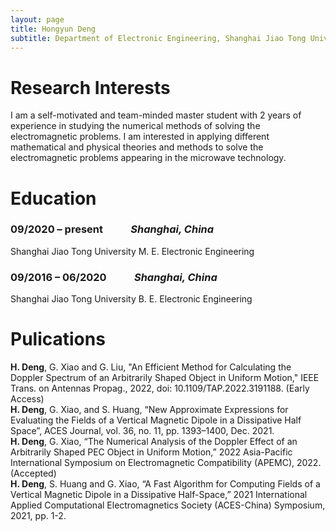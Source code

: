 ```yaml
---
layout: page
title: Hongyun Deng
subtitle: Department of Electronic Engineering, Shanghai Jiao Tong University, Shang hai, China
---
```

# Research Interests  
I am a self-motivated and team-minded master student with 2 years of experience in studying the 
numerical methods of solving the electromagnetic problems. I am interested in applying different 
mathematical and physical theories and methods to solve the electromagnetic problems appearing in 
the microwave technology.

# Education
### **09/2020 – present** &emsp; &emsp; _Shanghai, China_<br>
Shanghai Jiao Tong University  M. E. Electronic Engineering<br>
### **09/2016 – 06/2020** &emsp; &emsp; _Shanghai, China_<br>
Shanghai Jiao Tong University  B. E. Electronic Engineering

# Pulications
**H. Deng**, G. Xiao and G. Liu, "An Efficient Method for Calculating the Doppler Spectrum of an Arbitrarily Shaped Object in Uniform Motion," IEEE Trans. on Antennas Propag., 2022, doi: 10.1109/TAP.2022.3191188. (Early Access)<br>
**H. Deng**, G. Xiao, and S. Huang, “New Approximate Expressions for Evaluating the Fields of a Vertical Magnetic Dipole in a Dissipative Half Space”, ACES Journal, vol. 36, no. 11, pp. 1393–1400, Dec. 2021.<br>
**H. Deng**, G. Xiao, “The Numerical Analysis of the Doppler Effect of an Arbitrarily Shaped PEC Object in Uniform Motion,” 2022 Asia-Pacific International Symposium on Electromagnetic Compatibility (APEMC), 2022. (Accepted)<br>
**H. Deng**, S. Huang and G. Xiao, “A Fast Algorithm for Computing Fields of a Vertical Magnetic Dipole in a Dissipative Half-Space,” 2021 International Applied Computational Electromagnetics Society (ACES-China) Symposium, 2021, pp. 1-2.


